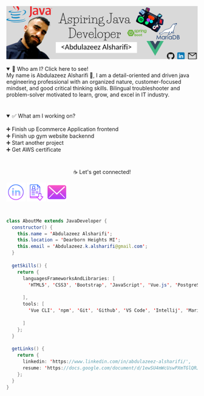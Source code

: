 ![](https://github.com/aalsharifi/aalsharifi/blob/master/banner.png)

<details open>
<summary>💭 Who am I? Click here to see!</summary>
My name is Abdulazeez Alsharifi 👋, I am a detail-oriented and driven java engineering professional with an organized nature, customer-focused mindset, and good critical thinking skills. Bilingual troubleshooter and problem-solver motivated to learn, grow, and excel in IT industry.
</details>

<h1></h1>

<details open>
 <summary>✅ What am I working on?</summary>
<br>
➕ Finish up Ecommerce Application frontend
<br>
➕ Finish up gym website backennd
<br>
➕ Start another project
<br>
➕ Get AWS certificate
 </details>
 
<h1></h1>

<p align="center">☕ Let's get connected!</p>

[<img src='https://github.com/aalsharifi/aalsharifi/blob/master/linkedin.png' alt='linkedin' height='50' width='50'>](https://www.linkedin.com/in/www.linkedin.com/abdulazeez-alsharifi/)  [<img src='https://github.com/aalsharifi/aalsharifi/blob/master/resume.png' alt='googledrive' height='50' width='50'>](https://docs.google.com/document/d/1ewSU4mWcUswPXmTGlQRJ5tHL_sMscOTCKio8A8xJAgI/edit?usp=sharing)  [<img src='https://github.com/aalsharifi/aalsharifi/blob/master/email.png' alt='gmail' height='50' width='50'>](mailto:abdulazeez.k.alsharifi@gmail.com)
 


<h1></h1>


```java
class AboutMe extends JavaDeveloper {
  constructor() {
    this.name = 'Abdulazeez Alsharifi';
    this.location = 'Dearborn Heights MI';
    this.email = 'Abdulazeez.k.alsharifi@gmail.com';
  }
  
  getSkills() {
    return {
      languagesFrameworksAndLibraries: [
        'HTML5', 'CSS3', 'Bootstrap', 'JavaScript', 'Vue.js', 'PostgreSQL', 'SQL', 'C', 'C#', 'C++', 'Java', 'Spring Boot'

      ],
      tools: [
        'Vue CLI', 'npm', 'Git', 'Github', 'VS Code', 'Intellij', 'MariaDB', 'Command line', 'Zoom', 'Discord', 'Slack'

      ]
    };
  }
  
  getLinks() {
    return {
      linkedin: 'https://www.linkedin.com/in/abdulazeez-alsharifi/',
      resume: 'https://docs.google.com/document/d/1ewSU4mWcUswPXmTGlQRJ5tHL_sMscOTCKio8A8xJAgI/edit?usp=sharing'
    };
  }
}

```




